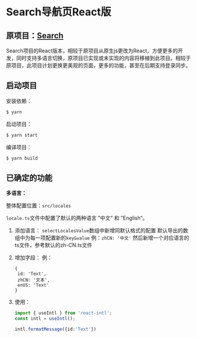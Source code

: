 # Search导航页React版

## **原项目：**[Search](https://github.com/virzs/Search)

Search项目的React版本，相较于原项目从原生js更改为React，方便更多的开发，同时支持多语言切换，原项目已实现或未实现的内容将移植到此项目。相较于原项目，此项目计划更换更美观的页面，更多的功能，甚至在后期支持登录同步。

## 启动项目

安装依赖：

```bash
$ yarn
```

启动项目：

```bash
$ yarn start
```

编译项目：

```bash
$ yarn build
```

## 已确定的功能

**多语言：**

整体配置位置：`src/locales`

`locale.ts`文件中配置了默认的两种语言 ”中文“ 和 ”English“。

1. 添加语言：
   `selectLocalesValue`数组中新增同默认格式的配置
   默认导出的数组中为每一项配置新的`key&value`
   例：`zhCN: '中文'`
   然后新增一个对应语言的ts文件，参考默认的zh-CN.ts文件

2. 增加字段：
   例：

   ```
   {
   	id: 'Text',
   	zhCN: '文本',
   	enUS: 'Text'
   }
   ```

3. 使用：

   ```typescript
   import { useIntl } from 'react-intl';
   const intl = useIntl();
   
   intl.formatMessage({id:'Text'})
   ```

   

